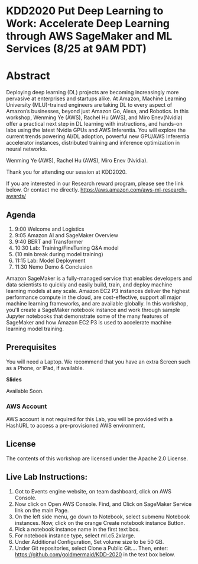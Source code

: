 # KDD2020 Put Deep Learning to Work: Accelerate Deep Learning through AWS SageMaker and ML Services  (8/25 at 9AM PDT)
# Abstract
Deploying deep learning (DL) projects are becoming increasingly more pervasive at enterprises and startups alike. At Amazon, Machine Learning University (MLU)-trained engineers are taking DL to every aspect of Amazon’s businesses, beyond just Amazon Go, Alexa, and Robotics.
In this workshop, Wenming Ye (AWS), Rachel Hu (AWS), and Miro Enev(Nvidia) offer a practical next step in DL learning with instructions, and hands-on labs using the latest Nvidia GPUs and AWS Inferentia. You will explore the current trends powering AI/DL adoption, powerful new GPU/AWS Inferentia accelerator instances, distributed training and inference optimization in neural networks.

Wenming Ye  (AWS),
Rachel Hu   (AWS),
Miro Enev   (Nvidia).

Thank you for attending our session at KDD2020.

If you are interested in our Research reward program, please see the link below. Or contact me directly. 
https://aws.amazon.com/aws-ml-research-awards/

## Agenda

1. 9:00 Welcome and Logistics
1. 9:05  Amazon AI and SageMaker Overview
1. 9:40  BERT and Transformer
1. 10:30 Lab: Training/FineTuning Q&A model 
1. 	(10 min break during model training)
1. 11:15 Lab: Model Deployment
1. 11:30 Nemo Demo & Conclusion


Amazon SageMaker is a fully-managed service that enables developers and data scientists to quickly and easily build, train, and deploy machine learning models at any scale. Amazon EC2 P3 instances deliver the highest performance compute in the cloud, are cost-effective, support all major machine learning frameworks, and are available globally. In this workshop, you'll create a SageMaker notebook instance and work through sample Jupyter notebooks that demonstrate some of the many features of SageMaker and how Amazon EC2 P3 is used to accelerate machine learning model training.


## Prerequisites

You will need a Laptop.  We recommend that you have an extra Screen such as a Phone, or IPad, if available.

**Slides**

Available Soon.

### AWS Account
AWS account is not required for this Lab, you will be provided with a HashURL to access a pre-provisioned AWS environment.

## License

The contents of this workshop are licensed under the Apache 2.0 License.

## Live Lab Instructions: 

1. Got to Events engine website, on team dashboard, click on AWS Console.
1. Now click on Open AWS Console.  Find, and Click on SageMaker Service link on the main Page. 
1. On the left side menu, go down to Notebook, select submenu Notebook instances. Now, click on the orange Create notebook instance Button.
1. Pick a notebook instance name in the first text box.
1. For notebook instance type, select ml.c5.2xlarge.  
1. Under Additional Configuration, Set volume size to be 50 GB. 
1. Under Git repositories, select Clone a Public Git.... Then, enter: https://github.com/goldmermaid/KDD-2020 in the text box below.



